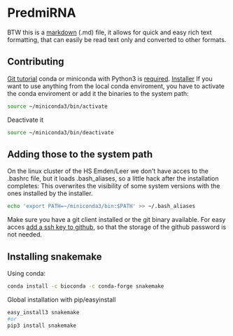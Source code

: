 # PredmiRNA
BTW this is a [markdown](https://github.com/adam-p/markdown-here/wiki/Markdown-Cheatsheet#links) (.md) file, it allows for quick and easy rich text formatting, that can easily be read text only and converted to other formats.

## Contributing
[Git tutorial](https://rogerdudler.github.io/git-guide/index.html)
conda or miniconda with Python3 is [required](https://conda.io/docs/user-guide/install/index.html). [Installer](https://conda.io/miniconda.html)
If you want to use anything from the local conda enviroment, you have to activate the conda enviroment or add it the binaries to the system path:
``` sh
source ~/miniconda3/bin/activate 
``` 
Deactivate it
``` sh
source ~/miniconda3/bin/deactivate
```   
## Adding those to the system path
On the linux cluster of the HS Emden/Leer we don't have acces to the .bashrc file, but it loads .bash_aliases, so a little hack after the installation completes:
This overwrites the visibility of some system versions with the ones installed by the installer. 
``` sh  
echo 'export PATH=~/miniconda3/bin:$PATH' >> ~/.bash_aliases
```
Make sure you have a git client installed or the git binary available. For easy acces [add a ssh key to github](https://help.github.com/articles/adding-a-new-ssh-key-to-your-github-account/), so that the storage of the github password is not needed.

## Installing snakemake
Using conda:
``` sh
conda install -c bioconda -c conda-forge snakemake
```
Global installation with pip/easyinstall
``` sh
easy_install3 snakemake
#or
pip3 install snakemake
```

